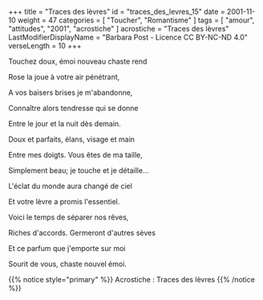 +++
title = "Traces des lèvres"
id = "traces_des_levres_15"
date = 2001-11-10
weight = 47
categories = [ "Toucher", "Romantisme" ]
tags = [ "amour", "attitudes", "2001", "acrostiche" ]
acrostiche = "Traces des lèvres"
LastModifierDisplayName = "Barbara Post - Licence CC BY-NC-ND 4.0"
verseLength = 10
+++

Touchez doux, émoi nouveau chaste rend

Rose la joue à votre air pénétrant,

A vos baisers brises je m'abandonne,

Connaître alors tendresse qui se donne

Entre le jour et la nuit dès demain.

Doux et parfaits, élans, visage et main

Entre mes doigts. Vous êtes de ma taille,

Simplement beau; je touche et je détaille…

L'éclat du monde aura changé de ciel

Et votre lèvre a promis l'essentiel.

Voici le temps de séparer nos rêves,

Riches d'accords. Germeront d'autres sèves

Et ce parfum que j'emporte sur moi

Sourit de vous, chaste nouvel émoi.

{{% notice style="primary" %}}
Acrostiche : Traces des lèvres
{{% /notice %}}
